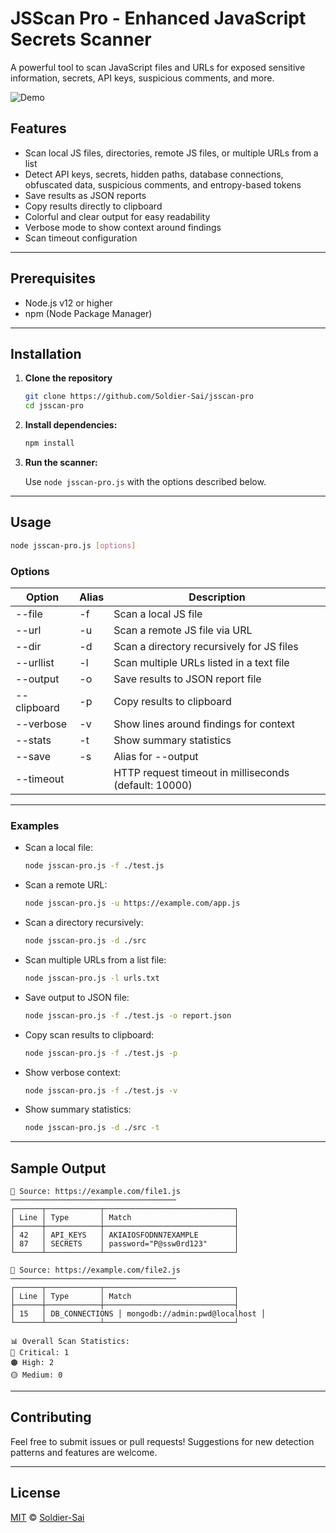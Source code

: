
# JSScan Pro - Enhanced JavaScript Secrets Scanner

A powerful tool to scan JavaScript files and URLs for exposed sensitive information, secrets, API keys, suspicious comments, and more.

![Demo](https://miro.medium.com/v2/resize:fit:1400/1*Ro3ilUeUGAtlHWgIYxuxrA.jpeg)

## Features

- Scan local JS files, directories, remote JS files, or multiple URLs from a list  
- Detect API keys, secrets, hidden paths, database connections, obfuscated data, suspicious comments, and entropy-based tokens  
- Save results as JSON reports  
- Copy results directly to clipboard  
- Colorful and clear output for easy readability  
- Verbose mode to show context around findings  
- Scan timeout configuration  

---

## Prerequisites

- Node.js v12 or higher  
- npm (Node Package Manager)

---

## Installation

1. **Clone the repository**

   ```bash
   git clone https://github.com/Soldier-Sai/jsscan-pro
   cd jsscan-pro
   ```

2. **Install dependencies:**

   ```bash
   npm install
   ```

3. **Run the scanner:**

   Use `node jsscan-pro.js` with the options described below.

---

## Usage

```bash
node jsscan-pro.js [options]
```

### Options

| Option          | Alias | Description                                     |
|-----------------|-------|------------------------------------------------|
| --file          | -f    | Scan a local JS file                            |
| --url           | -u    | Scan a remote JS file via URL                   |
| --dir           | -d    | Scan a directory recursively for JS files     |
| --urllist       | -l    | Scan multiple URLs listed in a text file       |
| --output        | -o    | Save results to JSON report file                |
| --clipboard     | -p    | Copy results to clipboard                        |
| --verbose       | -v    | Show lines around findings for context          |
| --stats         | -t    | Show summary statistics                          |
| --save          | -s    | Alias for --output                               |
| --timeout       |       | HTTP request timeout in milliseconds (default: 10000) |

---

### Examples

- Scan a local file:

  ```bash
  node jsscan-pro.js -f ./test.js
  ```

- Scan a remote URL:

  ```bash
  node jsscan-pro.js -u https://example.com/app.js
  ```

- Scan a directory recursively:

  ```bash
  node jsscan-pro.js -d ./src
  ```

- Scan multiple URLs from a list file:

  ```bash
  node jsscan-pro.js -l urls.txt
  ```

- Save output to JSON file:

  ```bash
  node jsscan-pro.js -f ./test.js -o report.json
  ```

- Copy scan results to clipboard:

  ```bash
  node jsscan-pro.js -f ./test.js -p
  ```

- Show verbose context:

  ```bash
  node jsscan-pro.js -f ./test.js -v
  ```

- Show summary statistics:

  ```bash
  node jsscan-pro.js -d ./src -t
  ```

---

## Sample Output

```plaintext
📁 Source: https://example.com/file1.js
─────────────────────────────────────
┌──────┬────────────┬─────────────────────────────┐
│ Line │ Type       │ Match                       │
├──────┼────────────┼─────────────────────────────┤
│ 42   │ API_KEYS   │ AKIAIOSFODNN7EXAMPLE        │
│ 87   │ SECRETS    │ password="P@ssw0rd123"      │
└──────┴────────────┴─────────────────────────────┘

📁 Source: https://example.com/file2.js
─────────────────────────────────────
┌──────┬────────────┬─────────────────────────────┐
│ Line │ Type       │ Match                       │
├──────┼────────────┼─────────────────────────────┤
│ 15   │ DB_CONNECTIONS │ mongodb://admin:pwd@localhost │
└──────┴────────────┴─────────────────────────────┘

📊 Overall Scan Statistics:
🔴 Critical: 1
🟠 High: 2
🟡 Medium: 0
```

---

## Contributing

Feel free to submit issues or pull requests! Suggestions for new detection patterns and features are welcome.

---

## License

[MIT](LICENSE) © [Soldier-Sai](https://github.com/Soldier-Sai)
